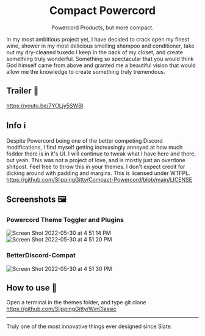 <h1 align="center">Compact Powercord</h1>
<p align="center">Powercord Products, but more compact.</p>

In my most ambitious project yet, I have decided to crack open my finest wine, shower in my most delicious smelling shampoo and conditioner, take out my dry-cleaned tuxedo I keep in the back of my closet, and create something truly wonderful. Something so spectacular that you would think God himself came from above and granted me a beautiful vision that would allow me the knowledge to create something truly tremendous.

## Trailer 🎥 

https://youtu.be/7YOLjy5SWBI

## Info ℹ️

Despite Powercord being one of the better competing Discord modifications, I find myself getting increasingly annoyed at how much fodder there is in it's UI. I will continue to tweak what I have here and there, but yeah. This was not a project of love, and is mostly just an overdone shitpost. Feel free to throw this in your themes. I don't expect credit for dicking around with padding and margins. This is licensed under WTFPL. https://github.com/SlippingGitty/Compact-Powercord/blob/main/LICENSE

## Screenshots 🖼️

### Powercord Theme Toggler and Plugins
![Screen Shot 2022-05-30 at 4 51 14 PM](https://user-images.githubusercontent.com/76500838/171062413-866b65a6-e47d-405d-b1e0-276b9dd1d200.png)
![Screen Shot 2022-05-30 at 4 51 20 PM](https://user-images.githubusercontent.com/76500838/171062417-65688930-f9d5-4991-b932-baada6c490a9.png)

### BetterDiscord-Compat
![Screen Shot 2022-05-30 at 4 51 30 PM](https://user-images.githubusercontent.com/76500838/171062406-0f78508f-34fe-484c-af7a-f61e185f231d.png)


## How to use 📖 
Open a terminal in the themes folder, and type git clone https://github.com/SlippingGitty/WinClassic

____

Truly one of the most innovative things ever designed since Slate. 
